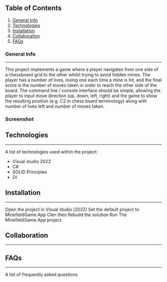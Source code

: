 ## Table of Contents
1. [General Info](#general-info)
2. [Technologies](#technologies)
3. [Installation](#installation)
4. [Collaboration](#collaboration)
5. [FAQs](#faqs)

### General Info
***
This project implements a game where a player navigates from one side of a chessboard grid to the other whilst trying to avoid hidden mines.
The player has a number of lives, losing one each time a mine is hit, and the final score is the number of moves taken in order to reach the other side of the board.
The command line / console interface should be simple, allowing the player to input move direction (up, down, left, right) and the game to show the resulting position (e.g. C2 in chess board terminology) along with number of lives left and number of moves taken. 

### Screenshot

## Technologies
***
A list of technologies used within the project:
* Visual studio 2022
* C#
* SOLID Principles
* DI

## Installation
***
Open the project in Visual studio (2022)
Set the default project to MinefieldGame.App
Clen then Rebuild the solution
Run The MinefieldGame.App project

## Collaboration
***

## FAQs
***
A list of frequently asked questions
